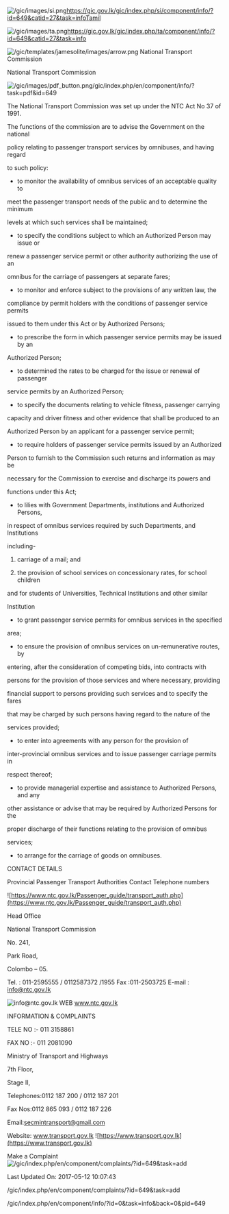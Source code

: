 <!-- Source: https://gic.gov.lk/gic/index.php/en/component/info/?id=649&catid=27&task=info -->

![/gic/images/si.png](/gic/images/si.png)https://gic.gov.lk/gic/index.php/si/component/info/?id=649&catid=27&task=infoTamil

![/gic/images/ta.png](/gic/images/ta.png)https://gic.gov.lk/gic/index.php/ta/component/info/?id=649&catid=27&task=info

![/gic/templates/jamesolite/images/arrow.png](/gic/templates/jamesolite/images/arrow.png) National Transport Commission

National Transport Commission

![/gic/images/pdf_button.png](/gic/images/pdf_button.png)/gic/index.php/en/component/info/?task=pdf&id=649

The National Transport Commission was set up under the NTC Act No 37 of 1991.

The functions of the commission are to advise the Government on the national

policy relating to passenger transport services by omnibuses, and having regard

to such policy:

 * to monitor the availability of omnibus services of an acceptable quality to

 meet the passenger transport needs of the public and to determine the minimum

 levels at which such services shall be maintained;

 * to specify the conditions subject to which an Authorized Person may issue or

 renew a passenger service permit or other authority authorizing the use of an

 omnibus for the carriage of passengers at separate fares;

 * to monitor and enforce subject to the provisions of any written law, the

 compliance by permit holders with the conditions of passenger service permits

 issued to them under this Act or by Authorized Persons;

 * to prescribe the form in which passenger service permits may be issued by an

 Authorized Person;

 * to determined the rates to be charged for the issue or renewal of passenger

 service permits by an Authorized Person;

 * to specify the documents relating to vehicle fitness, passenger carrying

 capacity and driver fitness and other evidence that shall be produced to an

 Authorized Person by an applicant for a passenger service permit;

 * to require holders of passenger service permits issued by an Authorized

 Person to furnish to the Commission such returns and information as may be

 necessary for the Commission to exercise and discharge its powers and

 functions under this Act;

 * to lilies with Government Departments, institutions and Authorized Persons,

 in respect of omnibus services required by such Departments, and Institutions

 including-

 1. carriage of a mail; and

 2. the provision of school services on concessionary rates, for school children

 and for students of Universities, Technical Institutions and other similar

 Institution

 * to grant passenger service permits for omnibus services in the specified

 area;

 * to ensure the provision of omnibus services on un-remunerative routes, by

 entering, after the consideration of competing bids, into contracts with

 persons for the provision of those services and where necessary, providing

 financial support to persons providing such services and to specify the fares

 that may be charged by such persons having regard to the nature of the

 services provided;

 * to enter into agreements with any person for the provision of

 inter-provincial omnibus services and to issue passenger carriage permits in

 respect thereof;

 * to provide managerial expertise and assistance to Authorized Persons, and any

 other assistance or advise that may be required by Authorized Persons for the

 proper discharge of their functions relating to the provision of omnibus

 services;

 * to arrange for the carriage of goods on omnibuses.

CONTACT DETAILS

Provincial Passenger Transport Authorities Contact Telephone numbers

![https://www.ntc.gov.lk/Passenger_guide/transport_auth.php](https://www.ntc.gov.lk/Passenger_guide/transport_auth.php)

Head Office

National Transport Commission

No. 241,

Park Road,

Colombo – 05.

Tel. : 011-2595555 / 0112587372 /1955 Fax :011-2503725 E-mail : info@ntc.gov.lk

![info@ntc.gov.lk](info@ntc.gov.lk) WEB www.ntc.gov.lk

INFORMATION & COMPLAINTS

TELE NO :- 011 3158861

FAX NO :- 011 2081090

Ministry of Transport and Highways

7th Floor,

Stage II,

Telephones:0112 187 200 / 0112 187 201

Fax Nos:0112 865 093 / 0112 187 226

Email:secmintransport@gmail.com

Website: www.transport.gov.lk ![https://www.transport.gov.lk](https://www.transport.gov.lk)

Make a Complaint ![/gic/index.php/en/component/complaints/?id=649&task=add](/gic/index.php/en/component/complaints/?id=649&task=add)

Last Updated On: 2017-05-12 10:07:43

/gic/index.php/en/component/complaints/?id=649&task=add

/gic/index.php/en/component/info/?id=0&task=info&back=0&pid=649